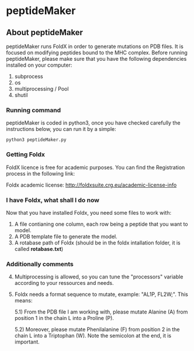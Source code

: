 # peptideMaker

## About peptideMaker ##

peptideMaker runs FoldX in order to generate mutations on PDB files. It is focused on modifying peptides bound to the MHC complex.
Before running peptideMaker, please make sure that you have the following dependencies installed on your computer:

1) subprocess
2) os
3) multiprocessing / Pool
4) shutil

### Running command ###

peptideMaker is coded in python3, once you have checked carefully the instructions below, you can run it by a simple:

``python3 peptideMaker.py
``
### Getting Foldx ###

FoldX licence is free for academic purposes. You can find the Registration process in the following link:

Foldx academic license: http://foldxsuite.crg.eu/academic-license-info

### I have Foldx, what shall I do now ###

Now that you have installed Foldx, you need some files to work with:

1) A file contianing one column, each row being a peptide that you want to model.
2) A PDB template file to generate the model.
3) A rotabase path of Foldx (should be in the foldx intallation folder, it is called **rotabase.txt**)

### Additionally comments ###

4) Multiprocessing is allowed, so you can tune the "processors" variable according to your ressources and needs.
5) Foldx needs a format sequence to mutate, example: "AL1P, FL2W;". This means: 

	5.1) From the PDB file I am working with, please mutate Alanine (A) from position 1 in the chain L into a Proline (P).
	
	5.2) Moreover, please mutate Phenilalanine (F) from position 2 in the chain L into a Triptophan (W). Note the semicolon at the end, it is important.
